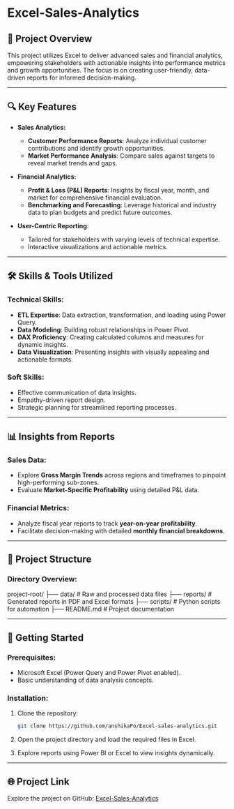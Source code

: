# Excel-Sales-Analytics

## 🌟 Project Overview

This project utilizes Excel to deliver advanced sales and financial analytics, empowering stakeholders with actionable insights into performance metrics and growth opportunities. The focus is on creating user-friendly, data-driven reports for informed decision-making.

---

## 🔍 Key Features

- **Sales Analytics:**
  - **Customer Performance Reports**: Analyze individual customer contributions and identify growth opportunities.
  - **Market Performance Analysis**: Compare sales against targets to reveal market trends and gaps.

- **Financial Analytics:**
  - **Profit & Loss (P&L) Reports**: Insights by fiscal year, month, and market for comprehensive financial evaluation.
  - **Benchmarking and Forecasting**: Leverage historical and industry data to plan budgets and predict future outcomes.

- **User-Centric Reporting**:
  - Tailored for stakeholders with varying levels of technical expertise.
  - Interactive visualizations and actionable metrics.

---

## 🛠️ Skills & Tools Utilized

### Technical Skills:
- **ETL Expertise**: Data extraction, transformation, and loading using Power Query.
- **Data Modeling**: Building robust relationships in Power Pivot.
- **DAX Proficiency**: Creating calculated columns and measures for dynamic insights.
- **Data Visualization**: Presenting insights with visually appealing and actionable formats.

### Soft Skills:
- Effective communication of data insights.
- Empathy-driven report design.
- Strategic planning for streamlined reporting processes.

---

## 📊 Insights from Reports

### Sales Data:
- Explore **Gross Margin Trends** across regions and timeframes to pinpoint high-performing sub-zones.
- Evaluate **Market-Specific Profitability** using detailed P&L data.

### Financial Metrics:
- Analyze fiscal year reports to track **year-on-year profitability**.
- Facilitate decision-making with detailed **monthly financial breakdowns**.

---

## 📁 Project Structure

### Directory Overview:
project-root/ ├── data/ # Raw and processed data files ├── reports/ # Generated reports in PDF and Excel formats ├── scripts/ # Python scripts for automation ├── README.md # Project documentation


---

## 🚀 Getting Started

### Prerequisites:
- Microsoft Excel (Power Query and Power Pivot enabled).
- Basic understanding of data analysis concepts.

### Installation:
1. Clone the repository:
   ```bash
   git clone https://github.com/anshikaPo/Excel-sales-analytics.git
2. Open the project directory and load the required files in Excel.

3. Explore reports using Power BI or Excel to view insights dynamically.

 ---




## 🌐 Project Link

Explore the project on GitHub: [Excel-Sales-Analytics](https://github.com/anshikaPo/Excel-sales-analytics)



